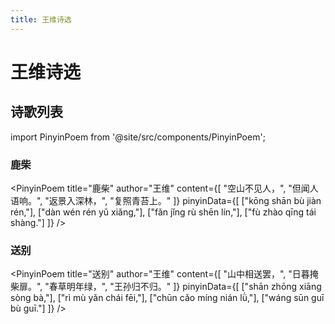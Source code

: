 ```yaml
---
title: 王维诗选
---
```


# 王维诗选

## 诗歌列表

import PinyinPoem from '@site/src/components/PinyinPoem';

<div className="poem-title-hidden">

### 鹿柴

</div>

<PinyinPoem 
  title="鹿柴" 
  author="王维"
  content={[
    "空山不见人，",
    "但闻人语响。",
    "返景入深林，",
    "复照青苔上。"
  ]}
  pinyinData={[
    ["kōng shān bù jiàn rén,"],
    ["dàn wén rén yǔ xiǎng,"],
    ["fǎn jǐng rù shēn lín,"],
    ["fù zhào qīng tái shàng."]
  ]}
/>

<div className="poem-title-hidden">

### 送别

</div>

<PinyinPoem 
  title="送别" 
  author="王维"
  content={[
    "山中相送罢，",
    "日暮掩柴扉。",
    "春草明年绿，",
    "王孙归不归。"
  ]}
  pinyinData={[
    ["shān zhōng xiāng sòng bà,"],
    ["rì mù yǎn chái fēi,"],
    ["chūn cǎo míng nián lǜ,"],
    ["wáng sūn guī bù guī."]
  ]}
/> 